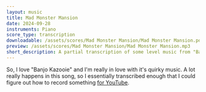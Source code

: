 ```yaml
---
layout: music
title: Mad Monster Mansion
date: 2024-09-28
instruments: Piano
score_type: transcription
downloadable: /assets/scores/Mad Monster Mansion/Mad Monster Mansion.pdf
preview: /assets/scores/Mad Monster Mansion/Mad Monster Mansion.mp3
short_description: A partial transcription of some level music from "Banjo Kazooie"
---
```


So, I love "Banjo Kazooie" and I'm really in love with it's quirky music.
A lot really happens in this song, so I essentially transcribed enough that I could figure out how to record something [for YouTube](https://youtu.be/K7SYH_Eb0Xk?si=ybmuzPRb4CQSLp16).